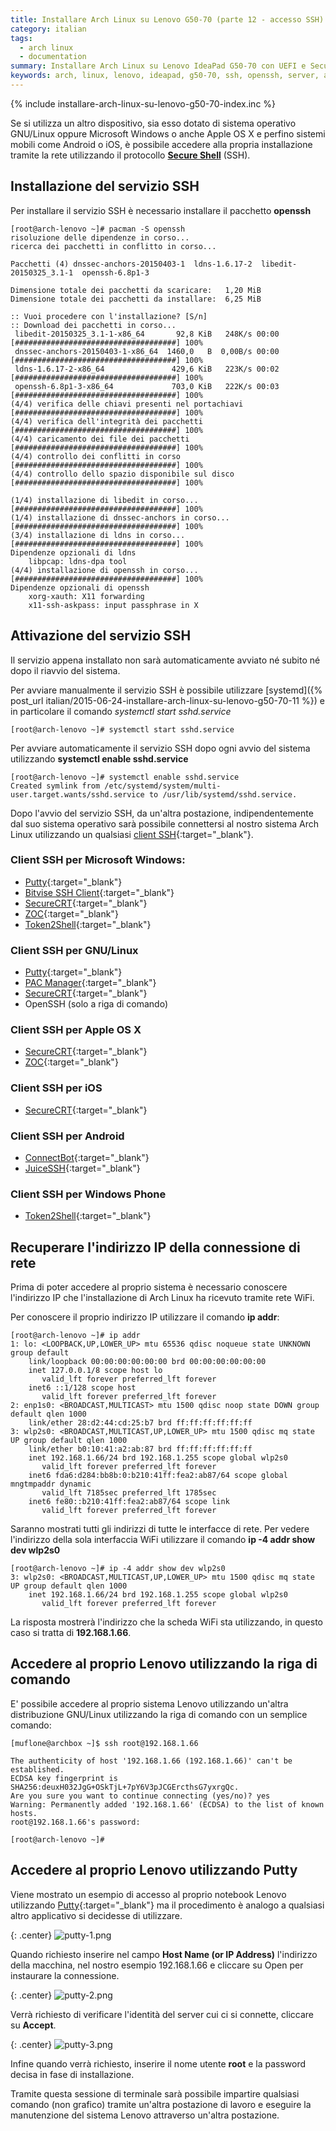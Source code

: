 ```yaml
---
title: Installare Arch Linux su Lenovo G50-70 (parte 12 - accesso SSH)
category: italian
tags:
  - arch linux
  - documentation
summary: Installare Arch Linux su Lenovo IdeaPad G50-70 con UEFI e Secure Boot (parte 12 - Accesso tramite SSH)
keywords: arch, linux, lenovo, ideapad, g50-70, ssh, openssh, server, accesso, remoto, shell
---
```


{% include installare-arch-linux-su-lenovo-g50-70-index.inc %}

Se si utilizza un altro dispositivo, sia esso dotato di sistema operativo
GNU/Linux oppure Microsoft Windows o anche Apple OS X e perfino sistemi mobili
come Android o iOS, è possibile accedere alla propria installazione tramite
la rete utilizzando il protocollo **[Secure Shell]** (SSH).

## Installazione del servizio SSH

Per installare il servizio SSH è necessario installare il pacchetto **openssh**

    [root@arch-lenovo ~]# pacman -S openssh
    risoluzione delle dipendenze in corso...
    ricerca dei pacchetti in conflitto in corso...

    Pacchetti (4) dnssec-anchors-20150403-1  ldns-1.6.17-2  libedit-20150325_3.1-1  openssh-6.8p1-3

    Dimensione totale dei pacchetti da scaricare:   1,20 MiB
    Dimensione totale dei pacchetti da installare:  6,25 MiB

    :: Vuoi procedere con l'installazione? [S/n] 
    :: Download dei pacchetti in corso...
     libedit-20150325_3.1-1-x86_64       92,8 KiB   248K/s 00:00 [####################################] 100%
     dnssec-anchors-20150403-1-x86_64  1460,0   B  0,00B/s 00:00 [####################################] 100%
     ldns-1.6.17-2-x86_64               429,6 KiB   223K/s 00:02 [####################################] 100%
     openssh-6.8p1-3-x86_64             703,0 KiB   222K/s 00:03 [####################################] 100%
    (4/4) verifica delle chiavi presenti nel portachiavi         [####################################] 100%
    (4/4) verifica dell'integrità dei pacchetti                  [####################################] 100%
    (4/4) caricamento dei file dei pacchetti                     [####################################] 100%
    (4/4) controllo dei conflitti in corso                       [####################################] 100%
    (4/4) controllo dello spazio disponibile sul disco           [####################################] 100%

    (1/4) installazione di libedit in corso...                   [####################################] 100%
    (1/4) installazione di dnssec-anchors in corso...            [####################################] 100%
    (3/4) installazione di ldns in corso...                      [####################################] 100%
    Dipendenze opzionali di ldns
        libpcap: ldns-dpa tool
    (4/4) installazione di openssh in corso...                   [####################################] 100%
    Dipendenze opzionali di openssh
        xorg-xauth: X11 forwarding
        x11-ssh-askpass: input passphrase in X

## Attivazione del servizio SSH

Il servizio appena installato non sarà automaticamente avviato né subito né
dopo il riavvio del sistema.

Per avviare manualmente il servizio SSH è possibile utilizzare
[systemd]({% post_url italian/2015-06-24-installare-arch-linux-su-lenovo-g50-70-11 %})
e in particolare il comando *systemctl start sshd.service*

    [root@arch-lenovo ~]# systemctl start sshd.service

Per avviare automaticamente il servizio SSH dopo ogni avvio del sistema utilizzando
**systemctl enable sshd.service**

    [root@arch-lenovo ~]# systemctl enable sshd.service
    Created symlink from /etc/systemd/system/multi-user.target.wants/sshd.service to /usr/lib/systemd/sshd.service.

Dopo l'avvio del servizio SSH, da un'altra postazione, indipendentemente dal
suo sistema operativo sarà possibile connettersi al nostro sistema Arch Linux
utilizzando un qualsiasi [client SSH]{:target="_blank"}.

### Client SSH per Microsoft Windows:

* [Putty]{:target="_blank"}
* [Bitvise SSH Client]{:target="_blank"}
* [SecureCRT]{:target="_blank"}
* [ZOC]{:target="_blank"}
* [Token2Shell]{:target="_blank"}

### Client SSH per GNU/Linux

* [Putty]{:target="_blank"}
* [PAC Manager]{:target="_blank"}
* [SecureCRT]{:target="_blank"}
* OpenSSH (solo a riga di comando)

### Client SSH per Apple OS X

* [SecureCRT]{:target="_blank"}
* [ZOC]{:target="_blank"}

### Client SSH per iOS

* [SecureCRT]{:target="_blank"}

### Client SSH per Android

* [ConnectBot]{:target="_blank"}
* [JuiceSSH]{:target="_blank"}

### Client SSH per Windows Phone

* [Token2Shell]{:target="_blank"}

## Recuperare l'indirizzo IP della connessione di rete

Prima di poter accedere al proprio sistema è necessario conoscere l'indirizzo
IP che l'installazione di Arch Linux ha ricevuto tramite rete WiFi.

Per conoscere il proprio indirizzo IP utilizzare il comando **ip addr**:

    [root@arch-lenovo ~]# ip addr
    1: lo: <LOOPBACK,UP,LOWER_UP> mtu 65536 qdisc noqueue state UNKNOWN group default 
        link/loopback 00:00:00:00:00:00 brd 00:00:00:00:00:00
        inet 127.0.0.1/8 scope host lo
           valid_lft forever preferred_lft forever
        inet6 ::1/128 scope host 
           valid_lft forever preferred_lft forever
    2: enp1s0: <BROADCAST,MULTICAST> mtu 1500 qdisc noop state DOWN group default qlen 1000
        link/ether 28:d2:44:cd:25:b7 brd ff:ff:ff:ff:ff:ff
    3: wlp2s0: <BROADCAST,MULTICAST,UP,LOWER_UP> mtu 1500 qdisc mq state UP group default qlen 1000
        link/ether b0:10:41:a2:ab:87 brd ff:ff:ff:ff:ff:ff
        inet 192.168.1.66/24 brd 192.168.1.255 scope global wlp2s0
           valid_lft forever preferred_lft forever
        inet6 fda6:d284:bb8b:0:b210:41ff:fea2:ab87/64 scope global mngtmpaddr dynamic 
           valid_lft 7185sec preferred_lft 1785sec
        inet6 fe80::b210:41ff:fea2:ab87/64 scope link 
           valid_lft forever preferred_lft forever

Saranno mostrati tutti gli indirizzi di tutte le interfacce di rete. Per vedere
l'indirizzo della sola interfaccia WiFi utilizzare il comando **ip -4 addr show dev wlp2s0**

    [root@arch-lenovo ~]# ip -4 addr show dev wlp2s0
    3: wlp2s0: <BROADCAST,MULTICAST,UP,LOWER_UP> mtu 1500 qdisc mq state UP group default qlen 1000
        inet 192.168.1.66/24 brd 192.168.1.255 scope global wlp2s0
           valid_lft forever preferred_lft forever

La risposta mostrerà l'indirizzo che la scheda WiFi sta utilizzando, in questo
caso si tratta di **192.168.1.66**.

## Accedere al proprio Lenovo utilizzando la riga di comando

E' possibile accedere al proprio sistema Lenovo utilizzando un'altra distribuzione
GNU/Linux utilizzando la riga di comando con un semplice comando:

    [muflone@archbox ~]$ ssh root@192.168.1.66
    
    The authenticity of host '192.168.1.66 (192.168.1.66)' can't be established.
    ECDSA key fingerprint is SHA256:deuxH032JgG+OSkTjL+7pY6V3pJCGErcthsG7yxrgQc.
    Are you sure you want to continue connecting (yes/no)? yes
    Warning: Permanently added '192.168.1.66' (ECDSA) to the list of known hosts.
    root@192.168.1.66's password: 
    
    [root@arch-lenovo ~]# 


## Accedere al proprio Lenovo utilizzando Putty

Viene mostrato un esempio di accesso al proprio notebook Lenovo utilizzando
[Putty]{:target="_blank"} ma il procedimento è analogo a qualsiasi altro
applicativo si decidesse di utilizzare.

{: .center}
![putty-1.png]

Quando richiesto inserire nel campo **Host Name (or IP Address)** l'indirizzo della
macchina, nel nostro esempio 192.168.1.66 e cliccare su Open per instaurare
la connessione.

{: .center}
![putty-2.png]

Verrà richiesto di verificare l'identità del server cui ci si connette, cliccare
su **Accept**.

{: .center}
![putty-3.png]

Infine quando verrà richiesto, inserire il nome utente **root** e la password
decisa in fase di installazione.

Tramite questa sessione di terminale sarà possibile impartire qualsiasi comando
(non grafico) tramite un'altra postazione di lavoro e eseguire la manutenzione
del sistema Lenovo attraverso un'altra postazione.


[Secure Shell]: https://wiki.archlinux.org/index.php/Secure_Shell
[client SSH]: https://en.wikipedia.org/wiki/Comparison_of_SSH_clients
[Putty]: http://www.chiark.greenend.org.uk/~sgtatham/putty/
[Bitvise SSH Client]: http://www.bitvise.com/ssh-client
[SecureCRT]: https://www.vandyke.com/products/securecrt/index.html
[PAC Manager]: https://sourceforge.net/projects/pacmanager/
[ZOC]: http://www.emtec.com/zoc/
[ConnectBot]: https://connectbot.org/
[JuiceSSH]: https://juicessh.com/
[Token2Shell]: http://choung.net/token2shell/
[putty-1.png]: /resources/articles/2015-07/putty-1.png
[putty-2.png]: /resources/articles/2015-07/putty-2.png
[putty-3.png]: /resources/articles/2015-07/putty-3.png
